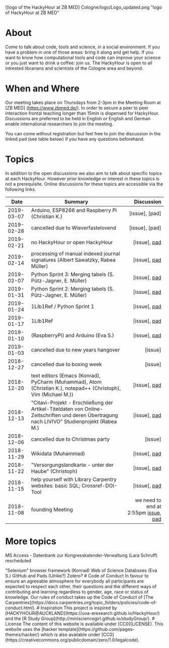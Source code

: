 
![logo of the HackyHour at ZB MED] Cologne/logo/Logo_updated.png "logo of HackyHour at ZB MED"


# About
Come to talk about code, tools and science, in a social environment. If you have a problem in one of those areas: bring it along and get help. If you want to know how computational tools and code can improve your science or you just want to drink a coffee: join us.
The HackyHour is open to all intrested librarians and scientists of the Cologne area and beyond.  

# When and Where

Our meeting takes place on Thursdays from 2-3pm in the Meeting Room at [ZB MED] (https://www.zbmed.de/). In order to secure a peer to peer interaction frontal teaching longer than 15min is dispensed for HackyHour. Discussions are preferred to be held in English or English and German enable international researchers to join the meeting.  

You can come without registration but feel free to join the discussion in the linked pad (see table below) if you have any questions beforehand.


# Topics
In addition to the open discussions we also aim to talk about specific topics at each HackyHour.
However prior knowledge or interest in these topics is not a prerequisite. Online discussions for these topics are accessible via the following links.

| Date       | Summary          | Discussion                                                                                                                             |
| --------- | --------------    | ----------:                                                                                           
|2019-03-07 | Arduino, ESP8266 and Raspberry Pi (Christian K.)| [issue], [pad]| meeting room occupied!
|2019-02-28 | cancelled due to Wieverfastelovend | [issue], [pad]|
|2019-02-21 | no HackyHour or open HackyHour | [issue], [pad](https://hackmd.io/r3idOvG7QsGWfVG9D_fzCQ)|
|2019-02-14 | processing of manual indexed journal signatures (Albert Sawatzky, Rabea Müller)| [issue], [pad](https://hackmd.io/Wlp3-aRgQQmOS14XCz4B4A)|
|2019-02-07 | Python Sprint 3: Merging tabels (S. Pütz-Jagner, E. Müller)| [issue], [pad](https://hackmd.io/4G-FknoyRdOIuFPn8PdPjg) |
|2019-01-31 | Python Sprint 2: Merging tabels (S. Pütz-Jagner, E. Müller) | [issue], [pad](https://hackmd.io/4G-FknoyRdOIuFPn8PdPjg)|
|2019-01-24 | 1Lib1Ref / Python Sprint 1 | [issue], [pad](https://hackmd.io/4G-FknoyRdOIuFPn8PdPjg)|
|2019-01-17 | 1Lib1Ref | [issue], [pad](https://hackmd.io/_yulr6DbSQyTJwkhwnKkcQ)|
|2019-01-10 | (RaspberryPi) and Arduino (Eva S.)| [issue], [pad](https://hackmd.io/_3ATA_m1QJKeZlKLFVX8LA)|  
|2019-01-03 | cancelled due to new years hangover | [issue]|
|2018-12-27 | cancelled due to boxing week | [issue]|
|2018-12-20 | text editors (Emacs (Konrad), PyCharm (Muhammad), Atom (Christian K.), notepad++ (Christoph),  Vim (Michael M.))| [issue], [pad](https://hackmd.io/VyvrXzAxTp2BNox6tyigzA)|
|2018-12-13 | "Citavi-Projekt - Erschließung der Artikel-Titeldaten von Online-Zeitschriften und deren Übertragung nach LIVIVO" Studienprojekt (Rabea M.)| [issue], [pad](https://hackmd.io/-2KcE--QRQqRe7S6-DmagQ)|          
|2018-12-06 | cancelled due to Christmas party | [issue]|
|2018-11-29 | Wikidata (Muhammad) | [issue], [pad](https://hackmd.io/fi0hlV1dTuSCNEJmF5nyxg)|
|2018-11-22 | "Versorgungslandkarte - unter der Haube" (Christoph) | [issue], [pad](https://hackmd.io/J5JOZoz0QcuMRiIH9aG-dw) | 
|2018-11-15 | help yourself with Library Carpentry websites: basic SQL; Crossref-DOI-Tool | [issue], [pad](https://hackmd.io/ExvKk4n3TuKgvrDopnON-Q)| 
|2018-11-08 | founding Meeting | we need to end at 2:55pm [issue](https://github.com/HackyHour/Cologne/issues/1), [pad](https://hackmd.io/vEbxzc_hTi63myj-0igFjg#) |

# More topics
 MS Access - Datenbank zur Kongresskalender-Verwaltung (Lara Schruff) rescheduled 
<!-- (Datenbank zur Verwaltung eines Kongresskalenders mit MS Access Anforderung Kongresskalender: nicht per Excel lösbar Abgrenzung Access/Excel: Microsoft legen Excel und Access funktionell zunehmend zusammen) --!> 
"Selenium" browser framework (Konrad)
 Web of Science Databsses (Eva S.) 
GitHub and Pads (Ulrike?)
Zotero?

  


# Code of Conduct
In favour to ensure an agreeable atmosphere for everybody all participants are expected to respect each other, their questions and the different ways of contributing and learning regardless to gender, age, race or status of knowledge.

Our rules of conduct takes up the Code of Conduct of [The Carpentries](https://docs.carpentries.org/topic_folders/policies/code-of-conduct.html).


# Inspiration
This project is inspired by [HACKYHOUR@AUCKLAND](https://uoa-eresearch.github.io/HackyHour/) and the [R Study Group](http://minisciencegirl.github.io/studyGroup/).


# License
The content of this website is available under [CC0](LICENSE).
This website uses the [hacker template](https://github.com/pages-themes/hacker/) which is also available under [CC0](https://creativecommons.org/publicdomain/zero/1.0/legalcode).
